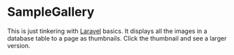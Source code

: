 # SampleGallery

This is just tinkering with [Laravel](https://laravel.com/) basics. It displays all the images in a database table to a page as thumbnails. Click the thumbnail and see a larger version.

